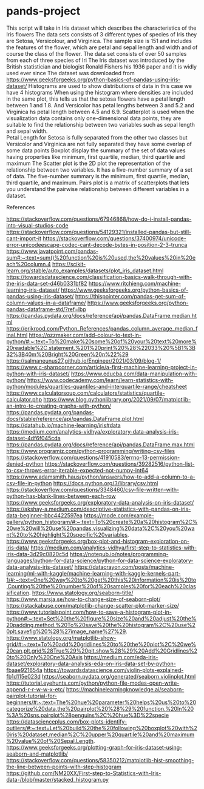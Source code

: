 # pands-project
This script will take in Iris dataset which describes the characteristics of the Iris flowers
The data sets consists of 3 different types of species of Iris they are Setosa, Versicolour, and Virginica.  The sample size is 151 and includes the features of the flower, which are petal and sepal length and width and of course the class of the flower.  The data set consists of over 50 samples from each of three species of Iri
The Iris dataset was introduced by the British statistician and biologist Ronald Fishers his 1936 paper and it is widly used ever since 
The dataset was downloaded from https://www.geeksforgeeks.org/python-basics-of-pandas-using-iris-dataset/
Histograms are used to show distributions of data in this case we have 4 histograms 
When using the histogram where densities are included in the same plot, this tells us that the setosa flowers have a petal length between 1 and 1.8. And Versicolor has petal lengths between 3 and 5.2 and Virginica hs petal length between 4.5 and 6.9.
Scatterplot is used when the visualization data contains only one-dimensional data points, they are suitable to find the relationship between two variables such as sepal length and sepal width.  
Petal Length for Setosa is fully separated from the other two classes but Versicolor and Virginica are not fully separated they have some overlap of some data points
Boxplot display the summary of the set of data values having properties like minimum, first quartile, median, third quartile and maximum
The Scatter plot is the 2D plot the representation of the relationship between two variables.  It has a five-number summary of a set of data. The five-number summary is the minimum, first quartile, median, third quartile, and maximum.
Pairs plot is a matrix of scatterplots that lets you understand the pairwise relationship between different variables in a dataset.

References

https://stackoverflow.com/questions/67946868/how-do-i-install-pandas-into-visual-studios-code
https://stackoverflow.com/questions/54129321/installed-pandas-but-still-cant-import-it
https://stackoverflow.com/questions/37400974/unicode-error-unicodeescape-codec-cant-decode-bytes-in-position-2-3-trunca
https://www.javatpoint.com/pandas-sum#:~:text=sum()%20function%20is%20used,the%20values%20in%20each%20column.4
https://scikit-learn.org/stable/auto_examples/datasets/plot_iris_dataset.html
https://towardsdatascience.com/classification-basics-walk-through-with-the-iris-data-set-d46b0331bf82
https://www.ritchieng.com/machine-learning-iris-dataset/
https://www.geeksforgeeks.org/python-basics-of-pandas-using-iris-dataset/
https://thispointer.com/pandas-get-sum-of-column-values-in-a-dataframe/
https://www.geeksforgeeks.org/python-pandas-dataframe-std/?ref=lbp
https://pandas.pydata.org/docs/reference/api/pandas.DataFrame.median.html
https://erikrood.com/Python_References/pandas_column_average_median_final.html
https://ozzmaker.com/add-colour-to-text-in-python/#:~:text=To%20make%20some%20of%20your%20text%20more%20readable%2C,statement.%201%20print%20%28%22033%20%5B1%3B32%3B40m%20Bright%20Green%20n%22%29
https://salmaneunus27.github.io/Engineer/2021/03/09/blog-1/
https://www.c-sharpcorner.com/article/a-first-machine-learning-project-in-python-with-iris-dataset/
https://www.educba.com/data-manipulation-with-python/
https://www.codecademy.com/learn/learn-statistics-with-python/modules/quartiles-quantiles-and-interquartile-range/cheatsheet
https://www.calculatorsoup.com/calculators/statistics/quartile-calculator.php
https://www.blog.pythonlibrary.org/2021/09/07/matplotlib-an-intro-to-creating-graphs-with-python/
https://pandas.pydata.org/pandas-docs/stable/reference/api/pandas.DataFrame.plot.html
https://datahub.io/machine-learning/iris#data
https://medium.com/analytics-vidhya/exploratory-data-analysis-iris-dataset-4df6f045cda
https://pandas.pydata.org/docs/reference/api/pandas.DataFrame.max.html
https://www.programiz.com/python-programming/writing-csv-files
https://stackoverflow.com/questions/41910583/errno-13-permission-denied-python
https://stackoverflow.com/questions/39282516/python-list-to-csv-throws-error-iterable-expected-not-numpy-int64
https://www.adamsmith.haus/python/answers/how-to-add-a-column-to-a-csv-file-in-python
https://docs.python.org/3/library/csv.html
https://stackoverflow.com/questions/3348460/csv-file-written-with-python-has-blank-lines-between-each-row
https://www.geeksforgeeks.org/exploratory-data-analysis-on-iris-dataset/
https://akshay-a.medium.com/descriptive-statistics-with-pandas-on-iris-data-beginner-bbc4422597ea
https://mode.com/example-gallery/python_histogram/#:~:text=To%20create%20a%20histogram%2C%20we%20will%20use%20pandas,visualizing%20data%2C%20you%20want%20to%20highlight%20specific%20variables.
https://www.geeksforgeeks.org/box-plot-and-histogram-exploration-on-iris-data/
https://medium.com/analytics-vidhya/first-step-to-statistics-with-iris-data-3d29c0820c5d
https://notepub.io/notes/programming-languages/python-for-data-science/python-for-data-science-exploratory-data-analysis-iris-dataset/
https://datacrayon.com/posts/machine-learning/ml-with-kaggle/machine-learning-with-kaggle-kernels-part-1/#:~:text=One%20way%20to%20get%20this%20information%20is%20to,Counting%20the%20number%20of%20samples%20for%20each%20classification.
https://www.statology.org/seaborn-title/
https://www.marsja.se/how-to-change-size-of-seaborn-plot/
https://stackabuse.com/matplotlib-change-scatter-plot-marker-size/
https://www.tutorialspoint.com/how-to-save-a-histogram-plot-in-python#:~:text=Set%20the%20figure%20size%20and%20adjust%20the%20padding,method.%20To%20save%20the%20histogram%2C%20use%20plt.savefig%20%28%27image_name%27%29.
https://www.statology.org/matplotlib-show-grid/#:~:text=To%20add%20gridlines%20to%20the%20plot%2C%20we%20can,plt.grid%28True%29%20plt.show%28%29%20Add%20Gridlines%20to%20Only%20One%20Axis
https://medium.com/eda-iris-dataset/exploratory-data-analysis-eda-on-iris-data-set-by-python-fbaae921654a
https://towardsdatascience.com/violin-plots-explained-fb1d115e023d
https://seaborn.pydata.org/generated/seaborn.violinplot.html
https://tutorial.eyehunts.com/python/python-file-modes-open-write-append-r-r-w-w-x-etc/
https://machinelearningknowledge.ai/seaborn-pairplot-tutorial-for-beginners/#:~:text=The%20hue%20parameter%20helps%20us%20to%20categorize%20data,the%20pairplot%20%28%29%20function.%20In%20%3A%20sns.pairplot%28penguins%2C%20hue%3D%22specie
https://datascienceplus.com/box-plots-identify-outliers/#:~:text=Let%20build%20the%20following%20boxplot%20with%20iris%20dataset,median%2C%20upper%20quartile%20and%20maximum%20value%20of%20Sepal.Length.
https://www.geeksforgeeks.org/plotting-graph-for-iris-dataset-using-seaborn-and-matplotlib/
https://stackoverflow.com/questions/58350212/matplotlib-hist-smoothing-the-line-between-points-with-step-histogram
https://github.com/NM20XX/First-step-to-Statistics-with-Iris-data-/blob/master/stacked_histogram.py
